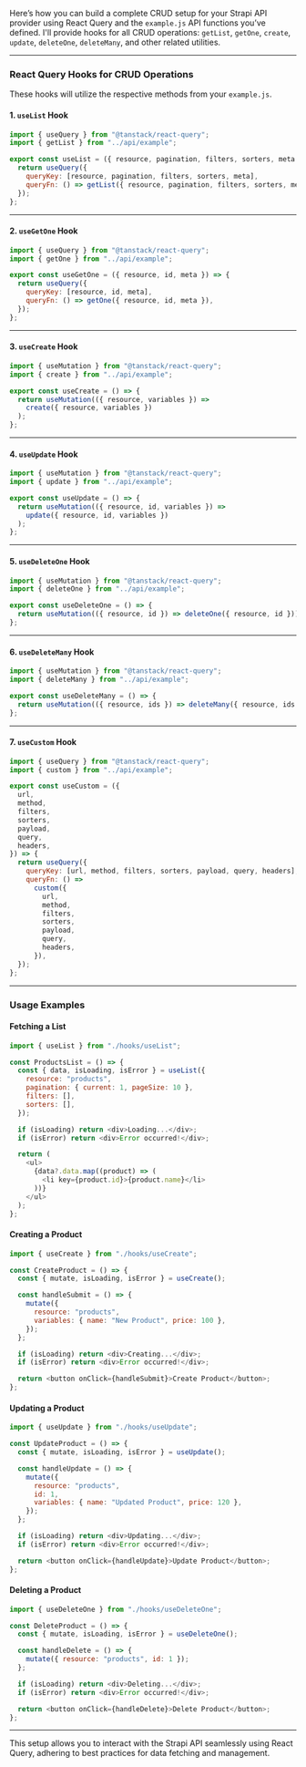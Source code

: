 Here’s how you can build a complete CRUD setup for your Strapi API provider using React Query and the `example.js` API functions you’ve defined. I'll provide hooks for all CRUD operations: `getList`, `getOne`, `create`, `update`, `deleteOne`, `deleteMany`, and other related utilities.

---

### **React Query Hooks for CRUD Operations**
These hooks will utilize the respective methods from your `example.js`.

#### **1. `useList` Hook**

```javascript
import { useQuery } from "@tanstack/react-query";
import { getList } from "../api/example";

export const useList = ({ resource, pagination, filters, sorters, meta }) => {
  return useQuery({
    queryKey: [resource, pagination, filters, sorters, meta],
    queryFn: () => getList({ resource, pagination, filters, sorters, meta }),
  });
};
```

---

#### **2. `useGetOne` Hook**

```javascript
import { useQuery } from "@tanstack/react-query";
import { getOne } from "../api/example";

export const useGetOne = ({ resource, id, meta }) => {
  return useQuery({
    queryKey: [resource, id, meta],
    queryFn: () => getOne({ resource, id, meta }),
  });
};
```

---

#### **3. `useCreate` Hook**

```javascript
import { useMutation } from "@tanstack/react-query";
import { create } from "../api/example";

export const useCreate = () => {
  return useMutation(({ resource, variables }) =>
    create({ resource, variables })
  );
};
```

---

#### **4. `useUpdate` Hook**

```javascript
import { useMutation } from "@tanstack/react-query";
import { update } from "../api/example";

export const useUpdate = () => {
  return useMutation(({ resource, id, variables }) =>
    update({ resource, id, variables })
  );
};
```

---

#### **5. `useDeleteOne` Hook**

```javascript
import { useMutation } from "@tanstack/react-query";
import { deleteOne } from "../api/example";

export const useDeleteOne = () => {
  return useMutation(({ resource, id }) => deleteOne({ resource, id }));
};
```

---

#### **6. `useDeleteMany` Hook**

```javascript
import { useMutation } from "@tanstack/react-query";
import { deleteMany } from "../api/example";

export const useDeleteMany = () => {
  return useMutation(({ resource, ids }) => deleteMany({ resource, ids }));
};
```

---

#### **7. `useCustom` Hook**

```javascript
import { useQuery } from "@tanstack/react-query";
import { custom } from "../api/example";

export const useCustom = ({
  url,
  method,
  filters,
  sorters,
  payload,
  query,
  headers,
}) => {
  return useQuery({
    queryKey: [url, method, filters, sorters, payload, query, headers],
    queryFn: () =>
      custom({
        url,
        method,
        filters,
        sorters,
        payload,
        query,
        headers,
      }),
  });
};
```

---

### **Usage Examples**

#### **Fetching a List**
```javascript
import { useList } from "./hooks/useList";

const ProductsList = () => {
  const { data, isLoading, isError } = useList({
    resource: "products",
    pagination: { current: 1, pageSize: 10 },
    filters: [],
    sorters: [],
  });

  if (isLoading) return <div>Loading...</div>;
  if (isError) return <div>Error occurred!</div>;

  return (
    <ul>
      {data?.data.map((product) => (
        <li key={product.id}>{product.name}</li>
      ))}
    </ul>
  );
};
```

#### **Creating a Product**
```javascript
import { useCreate } from "./hooks/useCreate";

const CreateProduct = () => {
  const { mutate, isLoading, isError } = useCreate();

  const handleSubmit = () => {
    mutate({
      resource: "products",
      variables: { name: "New Product", price: 100 },
    });
  };

  if (isLoading) return <div>Creating...</div>;
  if (isError) return <div>Error occurred!</div>;

  return <button onClick={handleSubmit}>Create Product</button>;
};
```

#### **Updating a Product**
```javascript
import { useUpdate } from "./hooks/useUpdate";

const UpdateProduct = () => {
  const { mutate, isLoading, isError } = useUpdate();

  const handleUpdate = () => {
    mutate({
      resource: "products",
      id: 1,
      variables: { name: "Updated Product", price: 120 },
    });
  };

  if (isLoading) return <div>Updating...</div>;
  if (isError) return <div>Error occurred!</div>;

  return <button onClick={handleUpdate}>Update Product</button>;
};
```

#### **Deleting a Product**
```javascript
import { useDeleteOne } from "./hooks/useDeleteOne";

const DeleteProduct = () => {
  const { mutate, isLoading, isError } = useDeleteOne();

  const handleDelete = () => {
    mutate({ resource: "products", id: 1 });
  };

  if (isLoading) return <div>Deleting...</div>;
  if (isError) return <div>Error occurred!</div>;

  return <button onClick={handleDelete}>Delete Product</button>;
};
```

---

This setup allows you to interact with the Strapi API seamlessly using React Query, adhering to best practices for data fetching and management.